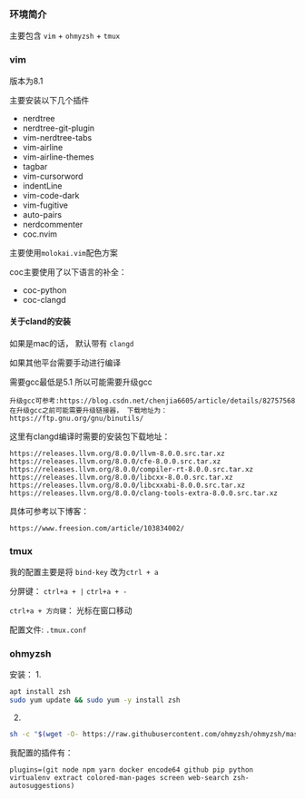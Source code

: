 

### 环境简介

主要包含 `vim` + `ohmyzsh` + `tmux`


### vim
版本为8.1

主要安装以下几个插件
+ nerdtree
+ nerdtree-git-plugin
+ vim-nerdtree-tabs
+ vim-airline
+ vim-airline-themes
+ tagbar
+ vim-cursorword
+ indentLine
+ vim-code-dark
+ vim-fugitive
+ auto-pairs
+ nerdcommenter
+ coc.nvim

主要使用`molokai.vim`配色方案

coc主要使用了以下语言的补全：
+ coc-python
+ coc-clangd

#### 关于cland的安装
如果是mac的话， 默认带有 `clangd`

如果其他平台需要手动进行编译

需要gcc最低是5.1 所以可能需要升级gcc
```
升级gcc可参考:https://blog.csdn.net/chenjia6605/article/details/82757568
在升级gcc之前可能需要升级链接器， 下载地址为：https://ftp.gnu.org/gnu/binutils/
```

这里有clangd编译时需要的安装包下载地址：
```
https://releases.llvm.org/8.0.0/llvm-8.0.0.src.tar.xz
https://releases.llvm.org/8.0.0/cfe-8.0.0.src.tar.xz
https://releases.llvm.org/8.0.0/compiler-rt-8.0.0.src.tar.xz
https://releases.llvm.org/8.0.0/libcxx-8.0.0.src.tar.xz
https://releases.llvm.org/8.0.0/libcxxabi-8.0.0.src.tar.xz
https://releases.llvm.org/8.0.0/clang-tools-extra-8.0.0.src.tar.xz
```

具体可参考以下博客：
```
https://www.freesion.com/article/103834002/
```



### tmux
我的配置主要是将 `bind-key` 改为`ctrl + a`

分屏键：
`ctrl+a + |`
`ctrl+a + -`

`ctrl+a + 方向键`： 光标在窗口移动

配置文件: `.tmux.conf`


### ohmyzsh


安装：
1.
```bash
apt install zsh
sudo yum update && sudo yum -y install zsh
```
2.
```bash
sh -c "$(wget -O- https://raw.githubusercontent.com/ohmyzsh/ohmyzsh/master/tools/install.sh)"
```

我配置的插件有：
```
plugins=(git node npm yarn docker encode64 github pip python virtualenv extract colored-man-pages screen web-search zsh-             autosuggestions)
```



